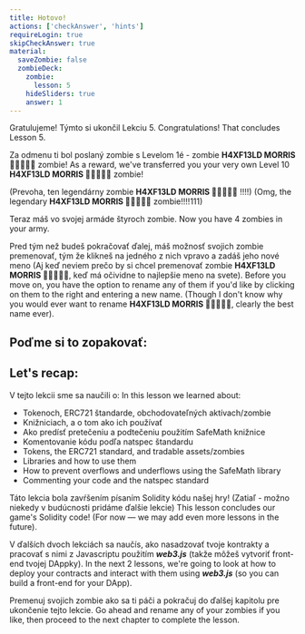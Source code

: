 ```yaml
---
title: Hotovo!
actions: ['checkAnswer', 'hints']
requireLogin: true
skipCheckAnswer: true
material:
  saveZombie: false
  zombieDeck:
    zombie:
      lesson: 5
    hideSliders: true
    answer: 1
---
```


Gratulujeme! Týmto si ukončil Lekciu 5.
Congratulations! That concludes Lesson 5.

Za odmenu ti bol poslaný zombie s Levelom 1é - zombie  **H4XF13LD MORRIS 💯💯😎💯💯** zombie!
As a reward, we've transferred you your very own Level 10 **H4XF13LD MORRIS 💯💯😎💯💯** zombie!

(Prevoha, ten legendárny zombie **H4XF13LD MORRIS 💯💯😎💯💯** !!!!)
(Omg, the legendary **H4XF13LD MORRIS 💯💯😎💯💯** zombie!!!!111)

Teraz máš vo svojej armáde štyroch zombie.
Now you have 4 zombies in your army.

Pred tým než budeš pokračovať ďalej, máš možnosť svojich zombie premenovať, tým že klikneš na jedného z nich vpravo a zadáš jeho nové meno (Aj keď neviem prečo by si chcel premenovať zombie  **H4XF13LD MORRIS 💯💯😎💯💯**, keď má očividne to najlepšie meno na svete).
Before you move on, you have the option to rename any of them if you'd like by clicking on them to the right and entering a new name. (Though I don't know why you would ever want to rename **H4XF13LD MORRIS 💯💯😎💯💯**, clearly the best name ever).

## Poďme si to zopakovať:
## Let's recap:

V tejto lekcii sme sa naučili o:
In this lesson we learned about:

- Tokenoch,  ERC721 štandarde, obchodovateľných aktívach/zombie
- Knižniciach, a o tom ako ich používať
- Ako predísť pretečeniu a podtečeniu použitím SafeMath knižnice
- Komentovanie kódu podľa natspec štandardu 
- Tokens, the ERC721 standard, and tradable assets/zombies
- Libraries and how to use them
- How to prevent overflows and underflows using the SafeMath library
- Commenting your code and the natspec standard

Táto lekcia bola zavŕšením písaním Solidity kódu našej hry! (Zatiaľ - možno niekedy v budúcnosti pridáme ďalšie lekcie)
This lesson concludes our game's Solidity code! (For now — we may add even more lessons in the future).

V ďalších dvoch lekciách sa naučís, ako nasadzovať tvoje kontrakty a pracovať s nimi z Javascriptu použitím **_web3.js_** (takže môžeš vytvoriť front-end tvojej DAppky).
In the next 2 lessons, we're going to look at how to deploy your contracts and interact with them using **_web3.js_** (so you can build a front-end for your DApp).

Premenuj svojich zombie ako sa ti páči a pokračuj do ďalšej kapitolu pre ukončenie tejto lekcie.
Go ahead and rename any of your zombies if you like, then proceed to the next chapter to complete the lesson.
